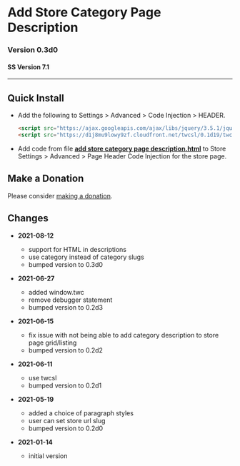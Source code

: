 # Add Store Category Page Description

### Version 0.3d0

#### SS Version 7.1

---

## Quick Install

* Add the following to Settings > Advanced > Code Injection > HEADER.
  
  ```html
  <script src="https://ajax.googleapis.com/ajax/libs/jquery/3.5.1/jquery.min.js"></script>
  <script src="https://d1j8mu9lowy9zf.cloudfront.net/twcsl/0.1d19/twcsl.js"></script>
  ```
  
* Add code from file
  **[add store category page description.html](add%20store%20category%20page%20description.html#L1)**
  to Store Settings > Advanced > Page Header Code Injection for the store page.

## Make a Donation

Please consider
[making a donation](https://github.com/tomsWebConsulting/twcsl#make-a-donation).

## Changes

* **2021-08-12**

  * support for HTML in descriptions
  * use category instead of category slugs
  * bumped version to 0.3d0
  
* **2021-06-27**

  * added window.twc
  * remove debugger statement
  * bumped version to 0.2d3
  
* **2021-06-15**

  * fix issue with not being able to add category description to store page
    grid/listing
  * bumped version to 0.2d2
  
* **2021-06-11**

  * use twcsl
  * bumped version to 0.2d1
  
* **2021-05-19**

  * added a choice of paragraph styles
  * user can set store url slug
  * bumped version to 0.2d0
  
* **2021-01-14**

  * initial version
